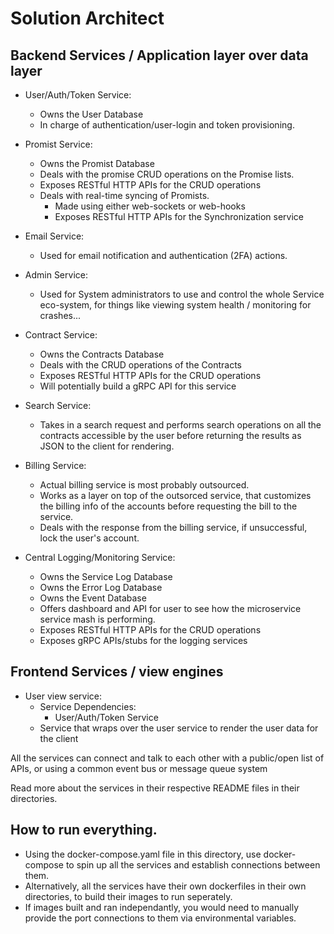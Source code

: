 # Solution Architect

## Backend Services / Application layer over data layer
- User/Auth/Token Service:
    - Owns the User Database
    - In charge of authentication/user-login and token provisioning.

- Promist Service:
    - Owns the Promist Database
    - Deals with the promise CRUD operations on the Promise lists.
    - Exposes RESTful HTTP APIs for the CRUD operations
    - Deals with real-time syncing of Promists.
        - Made using either web-sockets or web-hooks
        - Exposes RESTful HTTP APIs for the Synchronization service

- Email Service:
    - Used for email notification and authentication (2FA) actions.

- Admin Service:
    - Used for System administrators to use and control the whole Service eco-system, for things like viewing system health / monitoring for crashes...

- Contract Service:
    - Owns the Contracts Database
    - Deals with the CRUD operations of the Contracts
    - Exposes RESTful HTTP APIs for the CRUD operations
    - Will potentially build a gRPC API for this service

- Search Service:
    - Takes in a search request and performs search operations on all the contracts accessible by the user before returning the results as JSON to the client for rendering.

- Billing Service:
    - Actual billing service is most probably outsourced.
    - Works as a layer on top of the outsorced service, that customizes the billing info of the accounts before requesting the bill to the service.
    - Deals with the response from the billing service, if unsuccessful, lock the user's account.

- Central Logging/Monitoring Service:
    - Owns the Service Log Database
    - Owns the Error Log Database
    - Owns the Event Database
    - Offers dashboard and API for user to see how the microservice service mash is performing.
    - Exposes RESTful HTTP APIs for the CRUD operations
    - Exposes gRPC APIs/stubs for the logging services


## Frontend Services / view engines
- User view service:
    - Service Dependencies:
        - User/Auth/Token Service
    - Service that wraps over the user service to render the user data for the client


All the services can connect and talk to each other with a public/open list of APIs, or using
a common event bus or message queue system

Read more about the services in their respective README files in their directories.

## How to run everything.
- Using the docker-compose.yaml file in this directory, use docker-compose to spin up all the services and establish connections between them.
- Alternatively, all the services have their own dockerfiles in their own directories, to build their images to run seperately.
- If images built and ran independantly, you would need to manually provide the port connections to them via environmental variables.